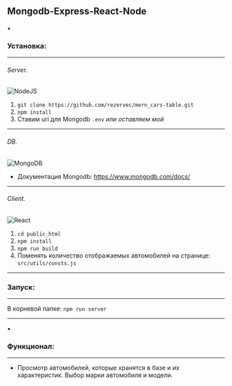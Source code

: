## Mongodb-Express-React-Node

:black_small_square:

### Установка:

---

###### Server.
![NodeJS](https://img.shields.io/badge/node.js-6DA55F?style=for-the-badge&logo=node.js&logoColor=white)
1. ```git clone https://github.com/rezervec/mern_cars-table.git```
2. ```npm install```
3. Ставим uri для Mongodb ```.env``` *или оставляем мой*

---

###### DB.
![MongoDB](https://img.shields.io/badge/MongoDB-%234ea94b.svg?style=for-the-badge&logo=mongodb&logoColor=white)
- Документация Mongodb:
https://www.mongodb.com/docs/

---

###### Client.
![React](https://img.shields.io/badge/react-%2320232a.svg?style=for-the-badge&logo=react&logoColor=%2361DAFB)
1. ```cd public_html```
2. ```npm install```
3. ```npm run build```
4. Поменять количество отображаемых автомобилей на странице: ```src/utils/consts.js```

---



### Запуск:

---

В корневой папке:
```npm run server```

---

:black_small_square:

### Функционал:
---
- Просмотр автомобилей, которые хранятся в базе и их характеристик. Выбор марки автомобиля и модели.